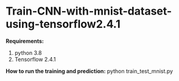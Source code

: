# Train-CNN-with-mnist-dataset-using-tensorflow2.4.1
**Requirements:**
1) python 3.8
2) Tensorflow 2.4.1

**How to run the training and prediction:**
python train_test_mnist.py
